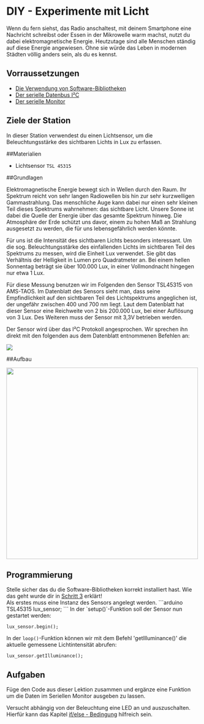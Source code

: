 # DIY - Experimente mit Licht
Wenn du fern siehst, das Radio anschaltest, mit deinem Smartphone eine Nachricht schreibst oder Essen in der Mikrowelle warm machst, nutzt du dabei elektromagnetische Energie.
Heutzutage sind alle Menschen ständig auf diese Energie angewiesen.
Ohne sie würde das Leben in modernen Städten völlig anders sein, als du es kennst.

## Vorraussetzungen
- [Die Verwendung von Software-Bibliotheken](../../erste-schritte/schritt-1-software-installation.md)
- [Der serielle Datenbus I²C](../../grundlagen/serielle_datenbus.md)
- [Der serielle Monitor](../../grundlagen/der_serielle_monitor.md)

## Ziele der Station
In dieser Station verwendest du einen Lichtsensor, um die Beleuchtungsstärke des sichtbaren Lichts in Lux zu erfassen.

##Materialien
- Lichtsensor `TSL 45315`

##Grundlagen
<!--sec data-title="Lichtintensität" data-id="grundlagenlicht" data-collapse=true ces-->
Elektromagnetische Energie bewegt sich in Wellen durch den Raum. Ihr Spektrum reicht von sehr langen Radiowellen bis hin zur sehr kurzwelligen Gammastrahlung. Das menschliche Auge kann dabei nur einen sehr kleinen Teil dieses Spektrums wahrnehmen: das sichtbare Licht. Unsere Sonne ist dabei die Quelle der Energie über das gesamte Spektrum hinweg. Die Atmosphäre der Erde schützt uns davor, einem zu hohen Maß an Strahlung ausgesetzt zu werden, die für uns lebensgefährlich werden könnte.

Für uns ist die Intensität des sichtbaren Lichts besonders interessant. Um die sog. Beleuchtungsstärke des einfallenden Lichts im sichtbaren Teil des Spektrums zu messen, wird die Einheit Lux verwendet. Sie gibt das Verhältnis der Helligkeit in Lumen pro Quadratmeter an. Bei einem hellen Sonnentag beträgt sie über 100.000 Lux, in einer Vollmondnacht hingegen nur etwa 1 Lux.
<!-- endsec -->

<!--sec data-title="TSL45315 Sensor" data-id="grundlagensensor" data-collapse=true ces-->
Für diese Messung benutzen wir im Folgenden den Sensor TSL45315 von AMS-TAOS.
Im Datenblatt des Sensors sieht man, dass seine Empfindlichkeit auf den sichtbaren Teil des Lichtspektrums angeglichen ist, der ungefähr zwischen 400 und 700 nm liegt.
Laut dem Datenblatt hat dieser Sensor eine Reichweite von 2 bis 200.000 Lux, bei einer Auflösung von 3 Lux. Des Weiteren muss der Sensor mit 3,3V betrieben werden.

Der Sensor wird über das I²C Protokoll angesprochen. Wir sprechen ihn direkt mit den folgenden aus dem Datenblatt entnommenen Befehlen an:

<img src="https://raw.githubusercontent.com/sensebox/resources/master/images/edu//Grundlagen_Station_6.png"/>
<!-- endsec -->

##Aufbau

<img src="https://raw.githubusercontent.com/sensebox/resources/master/images/wired_lux.jpg" width="500"/>

## Programmierung
<div class="box_warning">
    <i class="fa fa-info fa-fw" aria-hidden="true" style="color: #42acf3;"></i>
    Stelle sicher das du die Software-Bibliotheken korrekt installiert hast. Wie das geht wurde dir in <a href ="/../../erste-schritte/schritt-3-libraries-hinzufuegen.html">Schritt 3</a> erklärt!
</div>
Als erstes muss eine Instanz des Sensors angelegt werden.
```arduino
TSL45315 lux_sensor;
```
<!--sec data-title="setup() Funktion" data-id="programmierungsetup" data-collapse=true ces-->
In der `setup()`-Funktion soll der Sensor nun gestartet werden: 

```arduino
lux_sensor.begin();
```

<!-- endsec -->

<!--sec data-title="loop() Funktion" data-id="programmierungloop" data-collapse=true ces-->
In der `loop()`-Funktion können wir mit dem Befehl 'getIlluminance()' die aktuelle gemessene Lichtintensität abrufen:

```arduino
lux_sensor.getIlluminance();
```
<!-- endsec -->

## Aufgaben

<!--sec data-title="Aufgabe 1" data-id="aufg1" data-collapse=true ces-->
Füge den Code aus dieser Lektion zusammen und ergänze eine Funktion um die Daten im Seriellen Monitor ausgeben zu lassen.
<!-- endsec -->

<!--sec data-title="Aufgabe 2" data-id="aufg2" data-collapse=true ces-->
Versucht abhängig von der Beleuchtung eine LED an und auszuschalten. Hierfür kann das Kapitel [if/else - Bedingung](/../../grundlagen/if_else_bedingung.md) hilfreich sein.
<!-- endsec -->

